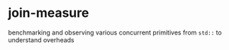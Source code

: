 # join-measure

benchmarking and observing various concurrent primitives from `std::` to understand overheads
